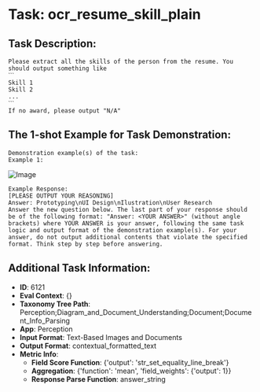 # Task: ocr_resume_skill_plain

## Task Description:

```
Please extract all the skills of the person from the resume. You should output something like
ˋˋˋ
Skill 1
Skill 2
...
ˋˋˋ
If no award, please output "N/A"
```

## The 1-shot Example for Task Demonstration:

```
Demonstration example(s) of the task:
Example 1:
```

![Image](Figure1.png)

```
Example Response:
[PLEASE OUTPUT YOUR REASONING]
Answer: Prototyping\nUI Design\nIlustration\nUser Research
Answer the new question below. The last part of your response should be of the following format: "Answer: <YOUR ANSWER>" (without angle brackets) where YOUR ANSWER is your answer, following the same task logic and output format of the demonstration example(s). For your answer, do not output additional contents that violate the specified format. Think step by step before answering.
```

## Additional Task Information:

- **ID**: 6121
- **Eval Context**: {}
- **Taxonomy Tree Path**: Perception;Diagram_and_Document_Understanding;Document;Document_Info_Parsing
- **App**: Perception
- **Input Format**: Text-Based Images and Documents
- **Output Format**: contextual_formatted_text
- **Metric Info**:
  - **Field Score Function**: {'output': 'str_set_equality_line_break'}
  - **Aggregation**: {'function': 'mean', 'field_weights': {'output': 1}}
  - **Response Parse Function**: answer_string
